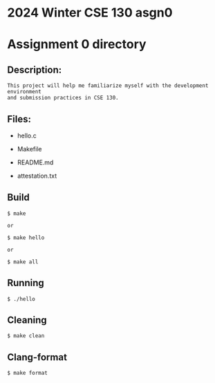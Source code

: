 # 2024 Winter CSE 130 asgn0
# Assignment 0 directory


## Description:    
	
	This project will help me familiarize myself with the development environment 
	and submission practices in CSE 130.
	
	
## Files:     
* hello.c
- Makefile
* README.md
- attestation.txt


## Build      

	$ make    
	
	or     
	
	$ make hello      
	
	or     
	
	$ make all             
	
	
## Running        

	$ ./hello       
	
	
## Cleaning        

	$ make clean   
	
	
## Clang-format       

	$ make format        
	
	
      
